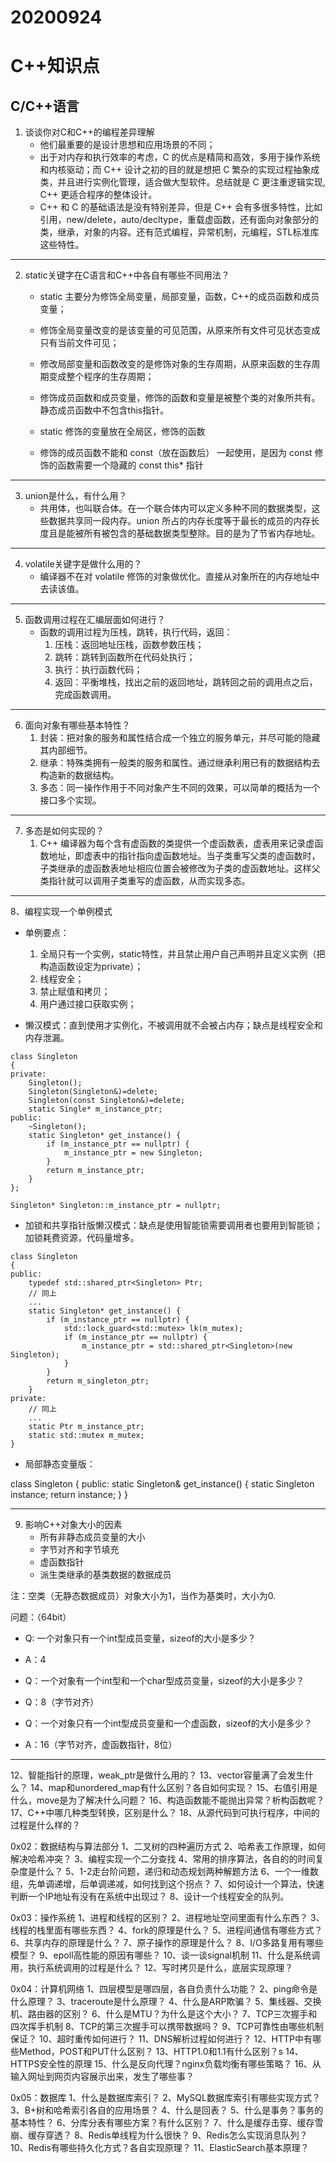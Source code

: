 # 20200924
# C++知识点
## C/C++语言
1. 谈谈你对C和C++的编程差异理解
	+ 他们最重要的是设计思想和应用场景的不同；
	+ 出于对内存和执行效率的考虑，C 的优点是精简和高效，多用于操作系统和内核驱动；而 C++ 设计之初的目的就是想把 C 繁杂的实现过程抽象成类，并且进行实例化管理，适合做大型软件。总结就是 C 更注重逻辑实现, C++ 更适合程序的整体设计。
	+ C++ 和 C 的基础语法是没有特别差异，但是 C++ 会有多很多特性，比如引用，new/delete，auto/decltype，重载虚函数，还有面向对象部分的类，继承，对象的内容。还有范式编程，异常机制，元编程，STL标准库这些特性。

---

2. static关键字在C语言和C++中各自有哪些不同用法？
	+ static 主要分为修饰全局变量，局部变量，函数，C++的成员函数和成员变量；
	+ 修饰全局变量改变的是该变量的可见范围，从原来所有文件可见状态变成只有当前文件可见；
	+ 修改局部变量和函数改变的是修饰对象的生存周期，从原来函数的生存周期变成整个程序的生存周期；
	+ 修饰成员函数和成员变量，修饰的函数和变量是被整个类的对象所共有。静态成员函数中不包含this指针。

	+ static 修饰的变量放在全局区，修饰的函数
	+ 修饰的成员函数不能和 const（放在函数后） 一起使用，是因为 const 修饰的函数需要一个隐藏的 const this* 指针

---

3. union是什么，有什么用？
	+ 共用体，也叫联合体。在一个联合体内可以定义多种不同的数据类型，这些数据共享同一段内存。union 所占的内存长度等于最长的成员的内存长度且是能被所有被包含的基础数据类型整除。目的是为了节省内存地址。

---

4. volatile关键字是做什么用的？
	+ 编译器不在对 volatile 修饰的对象做优化。直接从对象所在的内存地址中去读该值。

---

5. 函数调用过程在汇编层面如何进行？
	+ 函数的调用过程为压栈，跳转，执行代码，返回：
		1. 压栈：返回地址压栈，函数参数压栈；
		2. 跳转：跳转到函数所在代码处执行；
		3. 执行：执行函数代码；
		4. 返回：平衡堆栈，找出之前的返回地址，跳转回之前的调用点之后，完成函数调用。

---

6. 面向对象有哪些基本特性？
	1. 封装：把对象的服务和属性结合成一个独立的服务单元，并尽可能的隐藏其内部细节。
	2. 继承：特殊类拥有一般类的服务和属性。通过继承利用已有的数据结构去构造新的数据结构。
	3. 多态：同一操作作用于不同对象产生不同的效果，可以简单的概括为一个接口多个实现。

---

7. 多态是如何实现的？
	1. C++ 编译器为每个含有虚函数的类提供一个虚函数表，虚表用来记录虚函数地址，即虚表中的指针指向虚函数地址。当子类重写父类的虚函数时，子类继承的虚函数表地址相应位置会被修改为子类的虚函数地址。这样父类指针就可以调用子类重写的虚函数，从而实现多态。

---

8、编程实现一个单例模式
+ 单例要点：
	1. 全局只有一个实例，static特性，并且禁止用户自己声明并且定义实例（把构造函数设定为private）；
	2. 线程安全；
	3. 禁止赋值和拷贝；
	4. 用户通过接口获取实例；

+ 懒汉模式：直到使用才实例化，不被调用就不会被占内存；缺点是线程安全和内存泄漏。
```
class Singleton 
{
private:
	Singleton();
	Singleton(Singleton&)=delete;
	Singleton(const Singleton&)=delete;
	static Single* m_instance_ptr;
public:
	~Singleton();
	static Singleton* get_instance() {
		if (m_instance_ptr == nullptr) {
			m_instance_ptr = new Singleton;
		}
		return m_instance_ptr;
	}
};

Singleton* Singleton::m_instance_ptr = nullptr;

```

+ 加锁和共享指针版懒汉模式：缺点是使用智能锁需要调用者也要用到智能锁；加锁耗费资源，代码量增多。
```
class Singleton
{
public:
	typedef std::shared_ptr<Singleton> Ptr;
	// 同上
	...
	static Singleton* get_instance() {
		if (m_instance_ptr == nullptr) {
			std::lock_guard<std::mutex> lk(m_mutex);
			if (m_instance_ptr == nullptr) {
				m_instance_ptr = std::shared_ptr<Singleton>(new Singleton);
			}
		}
		return m_singleton_ptr;
	}
private:
	// 同上
	...
	static Ptr m_instance_ptr;
	static std::mutex m_mutex;
}
```

+ 局部静态变量版：

class Singleton
{
public:
	static Singleton& get_instance() {
		static Singleton instance;
		return instance;
	}
}

---

9. 影响C++对象大小的因素
	+ 所有非静态成员变量的大小
	+ 字节对齐和字节填充
	+ 虚函数指针
	+ 派生类继承的基类数据的数据成员

注：空类（无静态数据成员）对象大小为1，当作为基类时，大小为0.

问题：（64bit）
+	Q: 一个对象只有一个int型成员变量，sizeof的大小是多少？
-	A：4
+	Q：一个对象有一个int型和一个char型成员变量，sizeof的大小是多少？
-	Q：8（字节对齐）
+	Q：一个对象只有一个int型成员变量和一个虚函数，sizeof的大小是多少？
-	A：16（字节对齐，虚函数指针，8位）

---

12、智能指针的原理，weak_ptr是做什么用的？
13、vector容量满了会发生什么？
14、map和unordered_map有什么区别？各自如何实现？
15、右值引用是什么，move是为了解决什么问题？
16、构造函数能不能抛出异常？析构函数呢？
17、C++中哪几种类型转换，区别是什么？
18、从源代码到可执行程序，中间的过程是什么样的？

0x02：数据结构与算法部分
1、二叉树的四种遍历方式
2、哈希表工作原理，如何解决哈希冲突？
3、编程实现一个二分查找
4、常用的排序算法，各自的的时间复杂度是什么？
5、1-2走台阶问题，递归和动态规划两种解题方法
6、一个一维数组，先单调递增，后单调递减，如何找到这个拐点？
7、如何设计一个算法，快速判断一个IP地址有没有在系统中出现过？
8、设计一个线程安全的队列。

0x03：操作系统
1、进程和线程的区别？
2、进程地址空间里面有什么东西？
3、线程的栈里面有哪些东西？
4、fork的原理是什么？
5、进程间通信有哪些方式？
6、共享内存的原理是什么？
7、原子操作的原理是什么？
8、I/O多路复用有哪些模型？
9、epoll高性能的原因有哪些？
10、谈一谈signal机制
11、什么是系统调用，执行系统调用的过程是什么？
12、写时拷贝是什么，底层实现原理？

0x04：计算机网络
1、四层模型是哪四层，各自负责什么功能？
2、ping命令是什么原理？
3、traceroute是什么原理？
4、什么是ARP欺骗？
5、集线器、交换机、路由器的区别？
6、什么是MTU？为什么是这个大小？
7、TCP三次握手和四次挥手机制
8、TCP的第三次握手可以携带数据吗？
9、TCP可靠性由哪些机制保证？
10、超时重传如何进行？
11、DNS解析过程如何进行？
12、HTTP中有哪些Method，POST和PUT什么区别？
13、HTTP1.0和1.1有什么区别？s
14、HTTPS安全性的原理
15、什么是反向代理？nginx负载均衡有哪些策略？
16、从输入网址到网页内容展示出来，发生了哪些事？

0x05：数据库
1、什么是数据库索引？
2、MySQL数据库索引有哪些实现方式？
3、B+树和哈希索引各自的应用场景？
4、什么是回表？
5、什么是事务？事务的基本特性？
6、分库分表有哪些方案？有什么区别？
7、什么是缓存击穿、缓存雪崩、缓存穿透？
8、Redis单线程为什么很快？
9、Redis怎么实现消息队列？
10、Redis有哪些持久化方式？各自实现原理？
11、ElasticSearch基本原理？